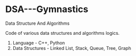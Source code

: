 # DSA---Gymnastics
Data Structure And Algorithms

Code of various data structures and algorithms logics.
1. Language - C++, Python
2. Data Structures - Linked List, Stack, Queue, Tree, Graph 
